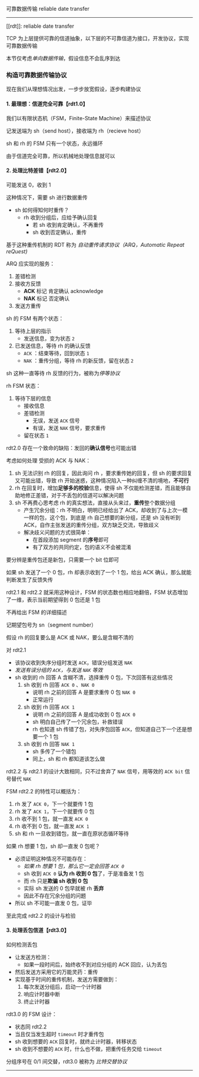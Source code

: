可靠数据传输
reliable date transfer

---

[[rdt]]: reliable date transfer

TCP 为上层提供可靠的信道抽象，以下层的不可靠信道为接口，开发协议，实现可靠数据传输

本节仅考虑*单向数据传输*，假设信息不会乱序到达

### 构造可靠数据传输协议

现在我们从理想情况出发，一步步放宽假设，逐步构建协议

#### 1. 最理想：信道完全可靠【rdt1.0】

我们以有限状态机（FSM，Finite-State Machine）来描述协议

记发送端为 sh（send host），接收端为 rh（recieve host）

sh 和 rh 的 FSM 只有一个状态，永远循环

由于信道完全可靠，所以机械地处理信息就可以

#### 2. 处理比特差错【rdt2.0】

可能发送 0，收到 1

这种情况下，需要 sh 进行数据重传

- sh 如何得知何时重传？
	- rh 收到分组后，应给予确认回复
		- 若 sh 收到肯定确认，不再重传
		- sh 收到否定确认，重传

基于这种重传机制的 RDT 称为 *自动重传请求协议（ARQ，Automatic Repeat reQuest)*

ARQ 应实现的服务：
1. 差错检测
2. 接收方反馈
	-  **ACK** 标记 肯定确认 acknowledge
	-  **NAK** 标记 否定确认
3. 发送方重传

sh 的 FSM 有两个状态：
1. 等待上层的指示
	- 发送信息，变为状态 `2`
2. 已发送信息，等待 rh 的确认反馈
	- `ACK` ：结束等待，回到状态 `1`
	- `NAK` ：重传分组，等待 rh 的新反馈，留在状态 `2`

sh 这种一直等待 rh 反馈的行为，被称为*停等协议*

rh FSM 状态：
1. 等待下层的信息
	- 接收信息
	- 差错检测
		- 无误，发送 `ACK` 信号
		- 有误，发送 `NAK` 信号，要求重传
	- 留在状态 `1`

rdt2.0 存在一个致命的缺陷：发回的**确认信号**也可能出错

考虑如何处理 受损的 ACK 与 NAK：
1. sh 无法识别 rh 的回复，因此询问 rh ，要求重传她的回复，但 sh 的要求回复又可能出错，导致 rh 开始迷惑，这种情况陷入一种纠缠不清的境地，**不可行**
2. rh 在回复时，增加**足够多的校验**信息，使得 sh 不仅能检测差错，而且能够自助地修正差错，对于不丢包的信道可以解决问题
3. sh 不再费心思考虑 rh 的真实想法，直接从头来过，**重传**整个数据分组
	- 产生冗余分组：rh 不明白，明明已经给出了 ACK，却收到了与上次一模一样的包，这个包，到底是 rh 自己想要的新分组，还是 sh 没有听到 ACK，自作主张发送的重传分组，双方缺乏交流，导致歧义
	- 解决歧义问题的方式很简单：
		- 在首段添加 segment 的**序号**即可
		- 有了双方的共同约定，包的语义不会被混淆

要分辨是重传包还是新包，只需要一个 bit 位即可

如果 sh 发送了一个 0 包，rh 却表示收到了一个 1 包，给出 ACK 确认，那么就能判断发生了反馈失传

rdt2.1 和 rdt2.2 就采用这种设计，FSM 的状态数也相应地翻倍，FSM 状态增加了一维，表示当前期望得到 0 包还是 1 包

不再给出 FSM 的详细描述

记期望包号为 sn（segment number）

假设 rh 的回复要么是 ACK 或 NAK，要么是含糊不清的

对 rdt2.1
- 该协议收到失序分组时发送 `ACK`，错误分组发送 `NAK`
- *发送有误分组的 `ACK`，与发送 `NAK` 等效*
- sh 收到的 rh 回答 A 含糊不清，选择重传 0 包，下次回答有这些情况
	1. sh 收到 rh 回答 `ACK 0` 、`NAK 0`
		- 说明 rh 之前的回答 A 是要求重传 0 包 `NAK 0`
		- 正常运行
	2. sh 收到 rh 回答 `ACK 1`
		- 说明 rh 之前的回答 A 是成功收到 0 包 `ACK 0`
		- sh 明白自己传了一个冗余包，补救错误
		- rh 也知道 sh 传错了包，对失序包回答 `ACK`，但知道自己下一个还是想要一个 1 包
	3. sh 收到 rh 回答 `NAK 1`
		- sh 多传了一个错包
		- 同上，sh 和 rh 都知道该怎么做


rdt2.2 与 rdt2.1 的设计大致相同，只不过舍弃了 `NAK` 信号，用等效的 `ACK bit` 信号替代 `NAK`

FSM rdt2.2 的特性可以概括为：
1. rh 发了 `ACK 0`，下一个就要传 1 包
2. rh 发了 `ACK 1`，下一个就要传 0 包
3. rh 收不到 1 包，就一直发 `ACK 0`
4. rh 收不到 0 包，就一直发 `ACK 1`
5. sh 和 rh 一旦收到错包，就一直在原状态循环等待

如果 rh 想要 1 包，sh 却一直发 0 包呢？
- 必须证明这种情况不可能存在：
	- *如果 rh 想要 1 包，那么它一定会回答 `ACK 0`*
	- sh 收到 `ACK 0` **认为 rh 收到 0 包**了，于是准备发 1 包
	- 而 rh 只是**欺骗 sh 收到 0 包**
	- 实际 sh 发送的 0 包早就被 rh **丢弃**
	- 因此不存在冗余分组的问题
- 所以 sh 不可能一直发 0 包，证毕

至此完成 rdt2.2 的设计与检验

#### 3. 处理丢包信道【rdt3.0】

如何检测丢包
- 让发送方检测：
	- 如果一段时间后，始终收不到对应分组的 ACK 回应，认为丢包
- 然后发送方采用它的万能灵药：重传
- 实现基于时间的重传机制，发送方需要做到：
	1. 每次发送分组后，启动一个计时器
	2. 响应计时器中断
	3. 终止计时器

rdt3.0 的 FSM 设计：
- 状态同 rdt2.2
- 当且仅当发生超时 `timeout` 时才重传包
- sh 收到想要的 `ACK` 回复时，就终止计时器，转移状态
- sh 收到不想要的 `ACK` 时，什么也不做，把重传任务交给 `timeout`

分组序号在 0/1 间交替，rdt3.0 被称为 *比特交替协议*

---
